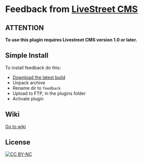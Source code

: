Feedback from [LiveStreet CMS](http://livestreetcms.com/ "LiveStreet CMS")
==========================================================================

ATTENTION
---------

**To use this plugin requires Livestreet CMS version 1.0 or later.**

Simple Install
--------------

To install feedback do this:

* [Download the latest build](https://github.com/Xmk/lsplugin-feedback/zipball/master "Download as zip")
* Unpack archive
* Rename dir to `feedback`
* Upload to FTP, in the plugins folder
* Activate plugin

Wiki
----
[Go to wiki](https://github.com/Xmk/lsplugin-feedback/wiki)

License
-------
[ ![CC BY-NC](http://i.creativecommons.org/l/by-nc/3.0/88x31.png "CC BY-NC") ](http://creativecommons.org/licenses/by-nc/3.0/ "CC BY-NC")